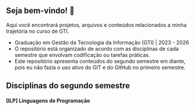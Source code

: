 ## Seja bem-vindo! :space_invader:
Aqui você encontrará projetos, arquivos e conteúdos relacionados a minha trajetória no curso de GTI.
+ Graduação em Gestão da Tecnologia da Informação (GTI) | 2023 - 2026
+ O repositório está organizado de acordo com as disciplinas de cada semestre que envolvam codificação ou tarefas práticas.
+ Este repositório apresenta conteúdos do segundo semestre em diante, pois eu não fazia o uso ativo do GIT e do GitHub no primeiro semestre.

## Disciplinas do segundo semestre
#### [ILP] Linguagens de Programação

